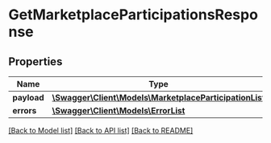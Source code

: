 # GetMarketplaceParticipationsResponse

## Properties
Name | Type | Description | Notes
------------ | ------------- | ------------- | -------------
**payload** | [**\Swagger\Client\Models\MarketplaceParticipationList**](MarketplaceParticipationList.md) |  | [optional] 
**errors** | [**\Swagger\Client\Models\ErrorList**](ErrorList.md) |  | [optional] 

[[Back to Model list]](../../README.md#documentation-for-models) [[Back to API list]](../../README.md#documentation-for-api-endpoints) [[Back to README]](../../README.md)

